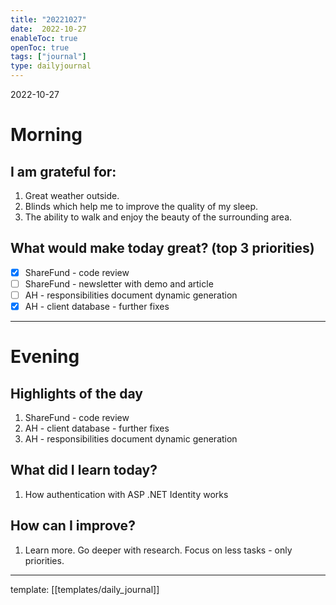 ```yaml
---
title: "20221027"
date:  2022-10-27
enableToc: true
openToc: true
tags: ["journal"]
type: dailyjournal
---
```


 2022-10-27
# Morning
## I am grateful for:
1. Great weather outside.
2. Blinds which help me to improve the quality of my sleep.
3. The ability to walk and enjoy the beauty of the surrounding area.

## What would make today great? (top 3 priorities)
- [x] ShareFund - code review
- [ ] ShareFund - newsletter with demo and article
- [ ] AH - responsibilities document dynamic generation
- [x] AH - client database - further fixes

---
# Evening
## Highlights of the day
1. ShareFund - code review
2. AH - client database - further fixes
3. AH - responsibilities document dynamic generation

## What did I learn today?
1. How authentication with ASP .NET Identity works  

## How can I improve?
1. Learn more. Go deeper with research. Focus on less tasks - only priorities. 

---
template: [[templates/daily_journal]]
